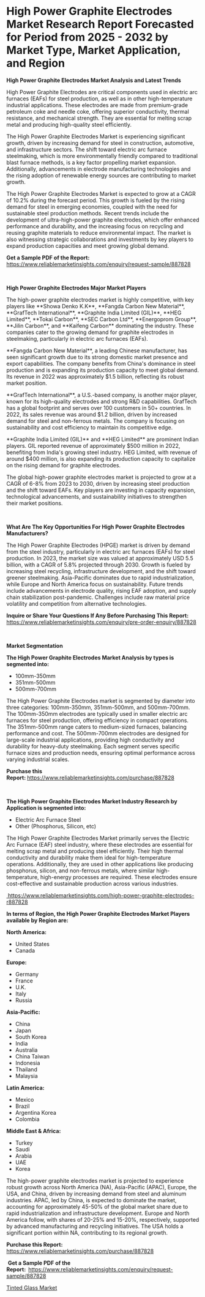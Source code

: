 <p><h1>High Power Graphite Electrodes Market Research Report Forecasted for Period from 2025 -  2032 by Market Type, Market Application, and Region</h1></p><p><strong>High Power Graphite Electrodes Market Analysis and Latest Trends</strong></p>
<p><p>High Power Graphite Electrodes are critical components used in electric arc furnaces (EAFs) for steel production, as well as in other high-temperature industrial applications. These electrodes are made from premium-grade petroleum coke and needle coke, offering superior conductivity, thermal resistance, and mechanical strength. They are essential for melting scrap metal and producing high-quality steel efficiently.</p><p>The High Power Graphite Electrodes Market is experiencing significant growth, driven by increasing demand for steel in construction, automotive, and infrastructure sectors. The shift toward electric arc furnace steelmaking, which is more environmentally friendly compared to traditional blast furnace methods, is a key factor propelling market expansion. Additionally, advancements in electrode manufacturing technologies and the rising adoption of renewable energy sources are contributing to market growth.</p><p>The High Power Graphite Electrodes Market is expected to grow at a CAGR of 10.2% during the forecast period. This growth is fueled by the rising demand for steel in emerging economies, coupled with the need for sustainable steel production methods. Recent trends include the development of ultra-high-power graphite electrodes, which offer enhanced performance and durability, and the increasing focus on recycling and reusing graphite materials to reduce environmental impact. The market is also witnessing strategic collaborations and investments by key players to expand production capacities and meet growing global demand.</p></p>
<p><strong>Get a Sample PDF of the Report:&nbsp;</strong> <a href="https://www.reliablemarketinsights.com/enquiry/request-sample/887828?utm_campaign=2010&utm_medium=2&utm_source=Github&utm_content=ia&utm_term=26012025&utm_id=high-power-graphite-electrodes">https://www.reliablemarketinsights.com/enquiry/request-sample/887828</a></p>
<p>&nbsp;</p>
<p><strong>High Power Graphite Electrodes Major Market Players</strong></p>
<p><p>The high-power graphite electrodes market is highly competitive, with key players like **Showa Denko K.K**, **Fangda Carbon New Material**, **GrafTech International**, **Graphite India Limited (GIL)**, **HEG Limited**, **Tokai Carbon**, **SEC Carbon Ltd**, **Energoprom Group**, **Jilin Carbon**, and **Kaifeng Carbon** dominating the industry. These companies cater to the growing demand for graphite electrodes in steelmaking, particularly in electric arc furnaces (EAFs).</p><p>**Fangda Carbon New Material**, a leading Chinese manufacturer, has seen significant growth due to its strong domestic market presence and export capabilities. The company benefits from China's dominance in steel production and is expanding its production capacity to meet global demand. Its revenue in 2022 was approximately $1.5 billion, reflecting its robust market position.</p><p>**GrafTech International**, a U.S.-based company, is another major player, known for its high-quality electrodes and strong R&D capabilities. GrafTech has a global footprint and serves over 100 customers in 50+ countries. In 2022, its sales revenue was around $1.2 billion, driven by increased demand for steel and non-ferrous metals. The company is focusing on sustainability and cost efficiency to maintain its competitive edge.</p><p>**Graphite India Limited (GIL)** and **HEG Limited** are prominent Indian players. GIL reported revenue of approximately $500 million in 2022, benefiting from India's growing steel industry. HEG Limited, with revenue of around $400 million, is also expanding its production capacity to capitalize on the rising demand for graphite electrodes.</p><p>The global high-power graphite electrodes market is projected to grow at a CAGR of 6-8% from 2023 to 2030, driven by increasing steel production and the shift toward EAFs. Key players are investing in capacity expansion, technological advancements, and sustainability initiatives to strengthen their market positions.</p></p>
<p>&nbsp;</p>
<p><strong>What Are The Key Opportunities For High Power Graphite Electrodes Manufacturers?</strong></p>
<p><p>The High Power Graphite Electrodes (HPGE) market is driven by demand from the steel industry, particularly in electric arc furnaces (EAFs) for steel production. In 2023, the market size was valued at approximately USD 5.5 billion, with a CAGR of 5.8% projected through 2030. Growth is fueled by increasing steel recycling, infrastructure development, and the shift toward greener steelmaking. Asia-Pacific dominates due to rapid industrialization, while Europe and North America focus on sustainability. Future trends include advancements in electrode quality, rising EAF adoption, and supply chain stabilization post-pandemic. Challenges include raw material price volatility and competition from alternative technologies.</p></p>
<p><strong>Inquire or Share Your Questions If Any Before Purchasing This Report:</strong> <a href="https://www.reliablemarketinsights.com/enquiry/pre-order-enquiry/887828?utm_campaign=2010&utm_medium=2&utm_source=Github&utm_content=ia&utm_term=26012025&utm_id=high-power-graphite-electrodes">https://www.reliablemarketinsights.com/enquiry/pre-order-enquiry/887828</a></p>
<p>&nbsp;</p>
<p><strong>Market Segmentation</strong></p>
<p><strong>The High Power Graphite Electrodes Market Analysis by types is segmented into:</strong></p>
<p><ul><li>100mm-350mm</li><li>351mm-500mm</li><li>500mm-700mm</li></ul></p>
<p><p>The High Power Graphite Electrodes market is segmented by diameter into three categories: 100mm-350mm, 351mm-500mm, and 500mm-700mm. The 100mm-350mm electrodes are typically used in smaller electric arc furnaces for steel production, offering efficiency in compact operations. The 351mm-500mm range caters to medium-sized furnaces, balancing performance and cost. The 500mm-700mm electrodes are designed for large-scale industrial applications, providing high conductivity and durability for heavy-duty steelmaking. Each segment serves specific furnace sizes and production needs, ensuring optimal performance across varying industrial scales.</p></p>
<p><strong>Purchase this Report:&nbsp;</strong><a href="https://www.reliablemarketinsights.com/purchase/887828?utm_campaign=2010&utm_medium=2&utm_source=Github&utm_content=ia&utm_term=26012025&utm_id=high-power-graphite-electrodes">https://www.reliablemarketinsights.com/purchase/887828</a></p>
<p>&nbsp;</p>
<p><strong>The High Power Graphite Electrodes Market Industry Research by Application is segmented into:</strong></p>
<p><ul><li>Electric Arc Furnace Steel</li><li>Other (Phosphorus, Silicon, etc)</li></ul></p>
<p><p>The High Power Graphite Electrodes Market primarily serves the Electric Arc Furnace (EAF) steel industry, where these electrodes are essential for melting scrap metal and producing steel efficiently. Their high thermal conductivity and durability make them ideal for high-temperature operations. Additionally, they are used in other applications like producing phosphorus, silicon, and non-ferrous metals, where similar high-temperature, high-energy processes are required. These electrodes ensure cost-effective and sustainable production across various industries.</p></p>
<p><a href="https://www.reliablemarketinsights.com/high-power-graphite-electrodes-r887828?utm_campaign=2010&utm_medium=2&utm_source=Github&utm_content=ia&utm_term=26012025&utm_id=high-power-graphite-electrodes">&nbsp;https://www.reliablemarketinsights.com/high-power-graphite-electrodes-r887828</a></p>
<p><strong>In terms of Region, the High Power Graphite Electrodes Market Players available by Region are:</strong></p>
<p>
    <p> <strong> North America: </strong>
        <ul>
            <li>United States</li>
            <li>Canada</li>
        </ul>
        </p> 
    <p> <strong> Europe: </strong>
        <ul>
            <li>Germany</li>
            <li>France</li>
            <li>U.K.</li>
            <li>Italy</li>
            <li>Russia</li>
        </ul>
        </p> 
    <p> <strong> Asia-Pacific: </strong>
        <ul>
            <li>China</li>
            <li>Japan</li>
            <li>South Korea</li>
            <li>India</li>
            <li>Australia</li>
            <li>China Taiwan</li>
            <li>Indonesia</li>
            <li>Thailand</li>
            <li>Malaysia</li>
        </ul>
        </p> 
    <p> <strong> Latin America: </strong>
        <ul>
            <li>Mexico</li>
            <li>Brazil</li>
            <li>Argentina Korea</li>
            <li>Colombia</li>
        </ul>
        </p> 
    <p> <strong> Middle East & Africa: </strong>
        <ul>
            <li>Turkey</li>
            <li>Saudi</li>
            <li>Arabia</li>
            <li>UAE</li>
            <li>Korea</li>
        </ul>
    </p>
    </p>
<p><p>The high-power graphite electrodes market is projected to experience robust growth across North America (NA), Asia-Pacific (APAC), Europe, the USA, and China, driven by increasing demand from steel and aluminum industries. APAC, led by China, is expected to dominate the market, accounting for approximately 45-50% of the global market share due to rapid industrialization and infrastructure development. Europe and North America follow, with shares of 20-25% and 15-20%, respectively, supported by advanced manufacturing and recycling initiatives. The USA holds a significant portion within NA, contributing to its regional growth.</p></p>
<p><strong>Purchase this Report: </strong><a href="https://www.reliablemarketinsights.com/purchase/887828?utm_campaign=2010&utm_medium=2&utm_source=Github&utm_content=ia&utm_term=26012025&utm_id=high-power-graphite-electrodes">https://www.reliablemarketinsights.com/purchase/887828</a></p>
<p>&nbsp;<strong>Get a Sample PDF of the Report:&nbsp;&nbsp;</strong><a href="https://www.reliablemarketinsights.com/enquiry/request-sample/887828?utm_campaign=2010&utm_medium=2&utm_source=Github&utm_content=ia&utm_term=26012025&utm_id=high-power-graphite-electrodes">https://www.reliablemarketinsights.com/enquiry/request-sample/887828</a></p>
<p><strong></strong></p>
<p><p><a href="https://github.com/verikaahova/Market-Research-Report-List-1/blob/main/tinted-glass-market.md?utm_campaign=2010&utm_medium=2&utm_source=Github&utm_content=ia&utm_term=26012025&utm_id=high-power-graphite-electrodes">Tinted Glass Market</a></p></p>